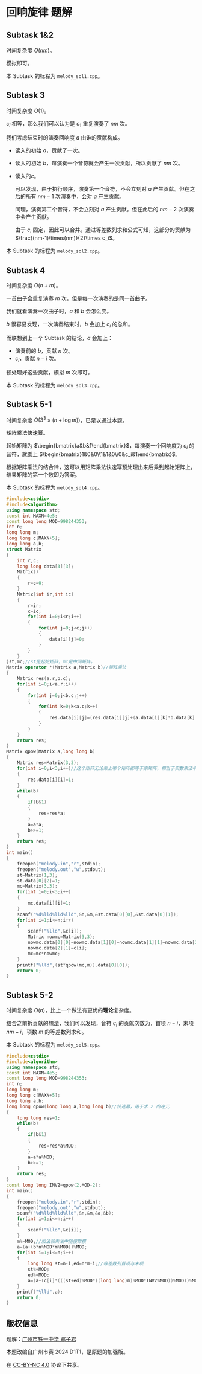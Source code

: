 # 回响旋律 题解

## Subtask 1&2

时间复杂度 $O(nm)$。

模拟即可。

本 Subtask 的标程为 `melody_sol1.cpp`。

## Subtask 3

时间复杂度 $O(1)$。

$c_i$ 相等，那么我们可以认为是 $c_1$ 重复演奏了 $nm$ 次。

我们考虑结束时的演奏回响度 $a$ 由谁的贡献构成。

- 读入的初始 $a$，贡献了一次。

- 读入的初始 $b$，每演奏一个音符就会产生一次贡献，所以贡献了 $nm$ 次。

- 读入的$c$。

  可以发现，由于执行顺序，演奏第一个音符，不会立刻对 $a$ 产生贡献。但在之后的所有 $nm-1$ 次演奏中，会对 $a$ 产生贡献。

  同理，演奏第二个音符，不会立刻对 $a$ 产生贡献。但在此后的 $nm-2$ 次演奏中会产生贡献。

  由于 $c_i$ 固定，因此可以合并。通过等差数列求和公式可知，这部分的贡献为 $\frac{(nm-1)\times(nm)}{2}\times c_i$。

本 Subtask 的标程为 `melody_sol2.cpp`。

## Subtask 4

时间复杂度 $O(n+m)$。

一首曲子会重复演奏 $m$ 次，但是每一次演奏的是同一首曲子。

我们就看演奏一次曲子时，$a$ 和 $b$ 会怎么变。

$b$ 很容易发现，一次演奏结束时，$b$ 会加上 $c_i$ 的总和。

而联想到上一个 Subtask 的结论，$a$ 会加上：

- 演奏前的 $b$，贡献 $n$ 次。
- $c_i$，贡献 $n-i$ 次。

预处理好这些贡献，模拟 $m$ 次即可。

本 Subtask 的标程为 `melody_sol3.cpp`。

## Subtask 5-1

时间复杂度 $O(3^3\times(n+\log m))$，已足以通过本题。

矩阵乘法快速幂。

起始矩阵为 $\begin{bmatrix}a&b&1\end{bmatrix}$，每演奏一个回响度为 $c_i$ 的音符，就乘上 $\begin{bmatrix}1&0&0\\1&1&0\\0&c_i&1\end{bmatrix}$。

根据矩阵乘法的结合律，这可以用矩阵乘法快速幂预处理出来后乘到起始矩阵上，结果矩阵的第一个数即为答案。

本 Subtask 的标程为 `melody_sol4.cpp`。

```cpp
#include<cstdio>
#include<algorithm>
using namespace std;
const int MAXN=4e5;
const long long MOD=998244353;
int n;
long long m;
long long c[MAXN+5];
long long a,b;
struct Matrix
{
	int r,c;
	long long data[3][3];
	Matrix()
	{
		r=c=0;
	}
	Matrix(int ir,int ic)
	{
		r=ir;
		c=ic;
		for(int i=0;i<r;i++)
		{
			for(int j=0;j<c;j++)
			{
				data[i][j]=0;
			}
		}
	}
}st,mc;//st是起始矩阵，mc是中间矩阵。 
Matrix operator *(Matrix a,Matrix b)//矩阵乘法 
{
	Matrix res(a.r,b.c);
	for(int i=0;i<a.r;i++)
	{
		for(int j=0;j<b.c;j++)
		{
			for(int k=0;k<a.c;k++)
			{
				res.data[i][j]=(res.data[i][j]+(a.data[i][k]*b.data[k][j]%MOD))%MOD;
			}
		}
	}
	return res;
}
Matrix qpow(Matrix a,long long b)
{
	Matrix res=Matrix(3,3);
	for(int i=0;i<3;i++)//这个矩阵无论乘上哪个矩阵都等于原矩阵，相当于实数乘法中的1. 
	{
		res.data[i][i]=1;
	}
	while(b)
	{
		if(b&1)
		{
			res=res*a;
		}
		a=a*a;
		b>>=1;
	}
	return res;
}
int main()
{
	freopen("melody.in","r",stdin);
	freopen("melody.out","w",stdout);
	st=Matrix(1,3);
	st.data[0][2]=1;
	mc=Matrix(3,3);
	for(int i=0;i<3;i++)
	{
		mc.data[i][i]=1;
	}
	scanf("%d%lld%lld%lld",&n,&m,&st.data[0][0],&st.data[0][1]);
	for(int i=1;i<=n;i++)
	{
		scanf("%lld",&c[i]);
		Matrix nowmc=Matrix(3,3);
		nowmc.data[0][0]=nowmc.data[1][0]=nowmc.data[1][1]=nowmc.data[2][2]=1;
		nowmc.data[2][1]=c[i];
		mc=mc*nowmc;
	}
	printf("%lld",(st*qpow(mc,m)).data[0][0]);
	return 0;
}
```

## Subtask 5-2

时间复杂度 $O(n)$，比上一个做法有更优的**理论**复杂度。

结合之前拆贡献的想法，我们可以发现，音符 $c_i$ 的贡献次数为，首项 $n-i$，末项 $nm-i$，项数 $m$ 的等差数列求和。

本 Subtask 的标程为 `melody_sol5.cpp`。

```cpp
#include<cstdio>
#include<algorithm>
using namespace std;
const int MAXN=4e5;
const long long MOD=998244353;
int n;
long long m;
long long c[MAXN+5];
long long a,b;
long long qpow(long long a,long long b)//快速幂，用于求 2 的逆元 
{
	long long res=1;
	while(b)
	{
		if(b&1)
		{
			res=res*a%MOD;
		}
		a=a*a%MOD;
		b>>=1;
	}
	return res;
}
const long long INV2=qpow(2,MOD-2);
int main()
{
	freopen("melody.in","r",stdin);
	freopen("melody.out","w",stdout);
	scanf("%d%lld%lld%lld",&n,&m,&a,&b);
	for(int i=1;i<=n;i++)
	{
		scanf("%lld",&c[i]);
	}
	m%=MOD;//加法和乘法中随便取模 
	a=(a+(b*n%MOD*m%MOD))%MOD;
	for(int i=1;i<=n;i++)
	{
		long long st=n-i,ed=n*m-i;//等差数列首项与末项 
		st%=MOD;
		ed%=MOD;
		a=(a+(c[i]*(((st+ed)%MOD*((long long)m)%MOD*INV2%MOD))%MOD))%MOD;
	}
	printf("%lld",a);
	return 0;
}
```

## 版权信息

题解：[广州市铁一中学 邓子君](https://www.luogu.com.cn/user/387836)

本题改编自广州市赛 2024 D1T1，是原题的加强版。

在 [CC-BY-NC 4.0](https://creativecommons.org/licenses/by-nc/4.0/legalcode.zh-hans) 协议下共享。